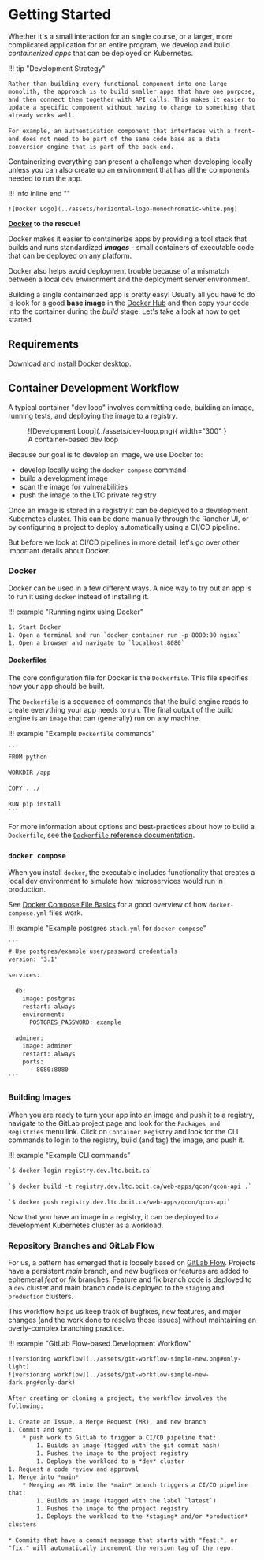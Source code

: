 # Getting Started

Whether it's a small interaction for an single course, or a larger, more complicated application for an entire program, we develop and build *containerized apps* that can be deployed on Kubernetes.

!!! tip "Development Strategy"

    Rather than building every functional component into one large monolith, the approach is to build smaller apps that have one purpose, and then connect them together with API calls. This makes it easier to update a specific component without having to change to something that already works well.

    For example, an authentication component that interfaces with a front-end does not need to be part of the same code base as a data conversion engine that is part of the back-end.

Containerizing everything can present a challenge when developing locally unless you can also create up an environment that has all the components needed to run the app.

!!! info inline end ""

    ![Docker Logo](../assets/horizontal-logo-monochromatic-white.png)

**[Docker](https://docs.docker.com/get-started/) to the rescue!**

Docker makes it easier to containerize apps by providing a tool stack that builds and runs standardized ***images*** - small containers of executable code that can be deployed on any platform.

Docker also helps avoid deployment trouble because of a mismatch between a local dev environment and the deployment server environment.

Building a single containerized app is pretty easy! Usually all you have to do is look for a good **base image** in the [Docker Hub](https://hub.docker.com/) and then copy your code into the container during the *build* stage. Let's take a look at how to get started.

## Requirements

Download and install [Docker desktop](https://www.docker.com/products/docker-desktop).

## Container Development Workflow

A typical container "dev loop" involves committing code, building an image, running tests, and deploying the image to a registry.

<!-- markdownlint-disable MD033 -->
<figure markdown>
![Development Loop](../assets/dev-loop.png){ width="300" }
  <figcaption>A container-based dev loop</figcaption>
</figure>

Because our goal is to develop an image, we use Docker to:

- develop locally using the `docker compose` command
- build a development image
- scan the image for vulnerabilities
- push the image to the LTC private registry

Once an image is stored in a registry it can be deployed to a development Kubernetes cluster. This can be done manually through the Rancher UI, or by configuring a project to deploy automatically using a CI/CD pipeline.

But before we look at CI/CD pipelines in more detail, let's go over other important details about Docker.

### Docker

Docker can be used in a few different ways. A nice way to try out an app is to run it using `docker` instead of installing it.

!!! example "Running nginx using Docker"

    1. Start Docker
    1. Open a terminal and run `docker container run -p 8080:80 nginx`
    1. Open a browser and navigate to `localhost:8080`

#### Dockerfiles

The core configuration file for Docker is the `Dockerfile`. This file specifies how your app should be built.

The `Dockerfile` is a sequence of commands that the build engine reads to create everything your app needs to run. The final output of the build engine is an `image` that can (generally) run on any machine.

!!! example "Example `Dockerfile` commands"

    ```
    FROM python

    WORKDIR /app

    COPY . ./

    RUN pip install
    ```

For more information about options and best-practices about how to build a `Dockerfile`, see the [`Dockerfile` reference documentation](https://docs.docker.com/engine/reference/builder/).

### `docker compose`

When you install `docker`, the executable includes functionality that creates a local dev environment to simulate how microservices would run in production.

See [Docker Compose File Basics](https://takacsmark.com/docker-compose-tutorial-beginners-by-example-basics/#compose-file-basics) for a good overview of how `docker-compose.yml` files work.

!!! example "Example postgres `stack.yml` for `docker compose`"

    ```
    # Use postgres/example user/password credentials
    version: '3.1'

    services:

      db:
        image: postgres
        restart: always
        environment:
          POSTGRES_PASSWORD: example

      adminer:
        image: adminer
        restart: always
        ports:
          - 8080:8080
    ```

### Building Images

When you are ready to turn your app into an image and push it to a registry, navigate to the GitLab project page and look for the `Packages and Registries` menu link. Click on `Container Registry` and look for the CLI commands to login to the registry, build (and tag) the image, and push it.

!!! example "Example CLI commands"

    `$ docker login registry.dev.ltc.bcit.ca`

    `$ docker build -t registry.dev.ltc.bcit.ca/web-apps/qcon/qcon-api .`

    `$ docker push registry.dev.ltc.bcit.ca/web-apps/qcon/qcon-api`

Now that you have an image in a registry, it can be deployed to a development Kubernetes cluster as a workload.

### Repository Branches and GitLab Flow

For us, a pattern has emerged that is loosely based on [GitLab Flow](https://docs.gitlab.com/ee/topics/gitlab_flow.html). Projects have a persistent *main* branch, and new bugfixes or features are added to ephemeral *feat* or *fix* branches. Feature and fix branch code is deployed to a `dev` cluster and main branch code is deployed to the `staging` and `production` clusters.

This workflow helps us keep track of bugfixes, new features, and major changes (and the work done to resolve those issues) without maintaining an overly-complex branching practice.

!!! example "GitLab Flow-based Development Workflow"

    ![versioning workflow](../assets/git-workflow-simple-new.png#only-light)
    ![versioning workflow](../assets/git-workflow-simple-new-dark.png#only-dark)

    After creating or cloning a project, the workflow involves the following:

    1. Create an Issue, a Merge Request (MR), and new branch
    1. Commit and sync
        * push work to GitLab to trigger a CI/CD pipeline that:
            1. Builds an image (tagged with the git commit hash)
            1. Pushes the image to the project registry
            1. Deploys the workload to a *dev* cluster
    1. Request a code review and approval
    1. Merge into *main*
        * Merging an MR into the *main* branch triggers a CI/CD pipeline that:
            1. Builds an image (tagged with the label `latest`)
            1. Pushes the image to the project registry
            1. Deploys the workload to the *staging* and/or *production* clusters

    * Commits that have a commit message that starts with "feat:", or "fix:" will automatically increment the version tag of the repo.
